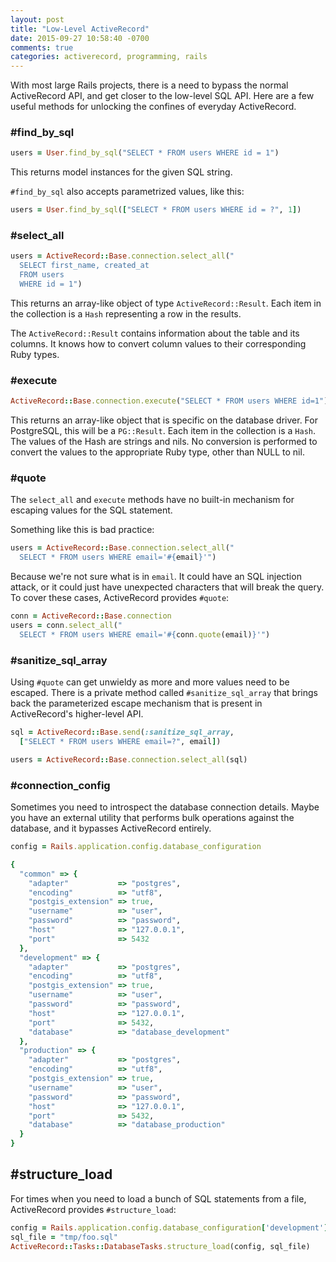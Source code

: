 ```yaml
---
layout: post
title: "Low-Level ActiveRecord"
date: 2015-09-27 10:58:40 -0700
comments: true
categories: activerecord, programming, rails
---
```

With most large Rails projects, there is a need to bypass the normal ActiveRecord
API, and get closer to the low-level SQL API. Here are a few useful methods
for unlocking the confines of everyday ActiveRecord.

### #find_by_sql

```ruby
users = User.find_by_sql("SELECT * FROM users WHERE id = 1")
```

This returns model instances for the given SQL string.

`#find_by_sql` also accepts parametrized values, like this:

```ruby
users = User.find_by_sql(["SELECT * FROM users WHERE id = ?", 1])
```

### #select_all

```ruby
users = ActiveRecord::Base.connection.select_all("
  SELECT first_name, created_at
  FROM users
  WHERE id = 1")
```

This returns an array-like object of type `ActiveRecord::Result`. Each item in
the collection is a `Hash` representing a row in the results.

The `ActiveRecord::Result` contains information about the table and its columns.
It knows how to convert column values to their corresponding Ruby types.

### #execute

```ruby
ActiveRecord::Base.connection.execute("SELECT * FROM users WHERE id=1")
```

This returns an array-like object that is specific on the database driver. For
PostgreSQL, this will be a `PG::Result`. Each item in the collection is a
`Hash`. The values of the Hash are strings and nils. No conversion is performed
to convert the values to the appropriate Ruby type, other than NULL to nil.

### #quote

The `select_all` and `execute` methods have no built-in mechanism for escaping
values for the SQL statement.

Something like this is bad practice:

```ruby
users = ActiveRecord::Base.connection.select_all("
  SELECT * FROM users WHERE email='#{email}'")
```

Because we're not sure what is in `email`. It could have an SQL injection
attack, or it could just have unexpected characters that will break
the query. To cover these
cases, ActiveRecord provides `#quote`:

```ruby
conn = ActiveRecord::Base.connection
users = conn.select_all("
  SELECT * FROM users WHERE email='#{conn.quote(email)}'")
```

### #sanitize_sql_array

Using `#quote` can get unwieldy as more and more values need to be escaped.
There is a private method called `#sanitize_sql_array` that brings back the
parameterized escape mechanism that is present in ActiveRecord's higher-level
API.

```ruby
sql = ActiveRecord::Base.send(:sanitize_sql_array,
  ["SELECT * FROM users WHERE email=?", email])

users = ActiveRecord::Base.connection.select_all(sql)
```

### #connection_config

Sometimes you need to introspect the database connection details. Maybe you have an external utility that performs bulk operations against the database, and
it bypasses ActiveRecord entirely.

```ruby
config = Rails.application.config.database_configuration

{
  "common" => {
    "adapter"           => "postgres",
    "encoding"          => "utf8",
    "postgis_extension" => true,
    "username"          => "user",
    "password"          => "password",
    "host"              => "127.0.0.1",
    "port"              => 5432
  },
  "development" => {
    "adapter"           => "postgres",
    "encoding"          => "utf8",
    "postgis_extension" => true,
    "username"          => "user",
    "password"          => "password",
    "host"              => "127.0.0.1",
    "port"              => 5432,
    "database"          => "database_development"    
  },
  "production" => {
    "adapter"           => "postgres",
    "encoding"          => "utf8",
    "postgis_extension" => true,
    "username"          => "user",
    "password"          => "password",
    "host"              => "127.0.0.1",
    "port"              => 5432,
    "database"          => "database_production"    
  }
}
```

## #structure_load

For times when you need to load a bunch of SQL statements from a file,
ActiveRecord provides `#structure_load`:

```ruby
config = Rails.application.config.database_configuration['development']
sql_file = "tmp/foo.sql"
ActiveRecord::Tasks::DatabaseTasks.structure_load(config, sql_file)
```
